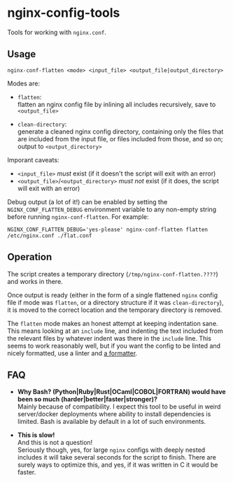 # nginx-config-tools

Tools for working with `nginx.conf`.

## Usage

```
nginx-conf-flatten <mode> <input_file> <output_file|output_directory>
```

Modes are:

 - `flatten`:  
   flatten an nginx config file by inlining all includes recursively,
   save to `<output_file>`
        
 - `clean-directory`:  
   generate a cleaned nginx config directory, containing only the files that
   are included from the input file, or files included from those, and so on;
   output to `<output_directory>`

Imporant caveats:

 - `<input_file>` *must* exist (if it doesn't the script will exit with an error)
 - `<output_file>`/`<output_directory>` *must not* exist (if it does, the script will exit with an error)

Debug output (a lot of it!) can be enabled by setting the `NGINX_CONF_FLATTEN_DEBUG` environment variable to any non-empty string before running `nginx-conf-flatten`. For example:

```
NGINX_CONF_FLATTEN_DEBUG='yes-please' nginx-conf-flatten flatten /etc/nginx.conf ./flat.conf
```

## Operation

The script creates a temporary directory (`/tmp/nginx-conf-flatten.????`) and works in there.

Once output is ready (either in the form of a single flattened `nginx` config file if mode was `flatten`, or a directory structure if it was `clean-directory`), it is moved to the correct location and the temporary directory is removed.

The `flatten` mode makes an honest attempt at keeping indentation sane. This means looking at an `include` line, and indenting the text included from the relevant files by whatever indent was there in the `include` line. This seems to work reasonably well, but if you want the config to be linted and nicely formatted, use a linter and [a formatter](https://github.com/1connect/nginx-config-formatter).

## FAQ

 - **Why Bash? (Python|Ruby|Rust|OCaml|COBOL|FORTRAN) would have been so much (harder|better|faster|stronger)?**  
   Mainly because of compatibility. I expect this tool to be useful in weird server/docker deployments where ability to install dependencies is limited. Bash is available by default in a lot of such environments.
 
 - **This is slow!**  
   And this is not a question!  
   Seriously though, yes, for large `nginx` configs with deeply nested includes it will take several seconds for the script to finish. There are surely ways to optimize this, and yes, if it was written in C it would be faster.
